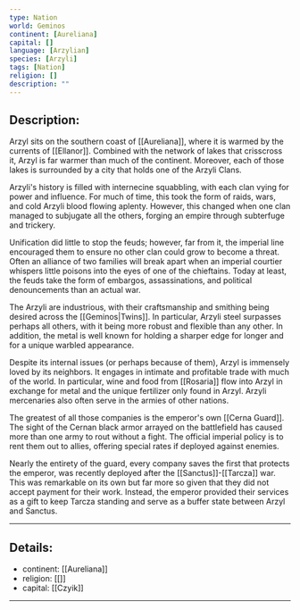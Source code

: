 ```yaml
---
type: Nation
world: Geminos
continent: [Aureliana]
capital: []
language: [Arzylian]
species: [Arzyli]
tags: [Nation]
religion: []
description: ""
---
```


## Description:

Arzyl sits on the southern coast of [[Aureliana]], where it is warmed by the currents of [[Ellanor]]. Combined with the network of lakes that crisscross it, Arzyl is far warmer than much of the continent. Moreover, each of those lakes is surrounded by a city that holds one of the Arzyli Clans. 

Arzyli's history is filled with internecine squabbling, with each clan vying for power and influence. For much of time, this took the form of raids, wars, and cold Arzyli blood flowing aplenty. However, this changed when one clan managed to subjugate all the others, forging an empire through subterfuge and trickery.

Unification did little to stop the feuds; however, far from it, the imperial line encouraged them to ensure no other clan could grow to become a threat. Often an alliance of two families will break apart when an imperial courtier whispers little poisons into the eyes of one of the chieftains. Today at least, the feuds take the form of embargos, assassinations, and political denouncements than an actual war.

The Arzyli are industrious, with their craftsmanship and smithing being desired across the [[Geminos|Twins]]. In particular, Arzyli steel surpasses perhaps all others, with it being more robust and flexible than any other. In addition, the metal is well known for holding a sharper edge for longer and for a unique warbled appearance.

Despite its internal issues (or perhaps because of them), Arzyl is immensely loved by its neighbors. It engages in intimate and profitable trade with much of the world. In particular, wine and food from [[Rosaria]] flow into Arzyl in exchange for metal and the unique fertilizer only found in Arzyl. Arzyli mercenaries also often serve in the armies of other nations. 

The greatest of all those companies is the emperor's own [[Cerna Guard]]. The sight of the Cernan black armor arrayed on the battlefield has caused more than one army to rout without a fight. The official imperial policy is to rent them out to allies, offering special rates if deployed against enemies. 

Nearly the entirety of the guard, every company saves the first that protects the emperor, was recently deployed after the [[Sanctus]]-[[Tarcza]] war. This was remarkable on its own but far more so given that they did not accept payment for their work. Instead, the emperor provided their services as a gift to keep Tarcza standing and serve as a buffer state between Arzyl and Sanctus.

---
## Details:
- continent: [[Aureliana]]
- religion: [[]]
- capital: [[Czyik]]

---




